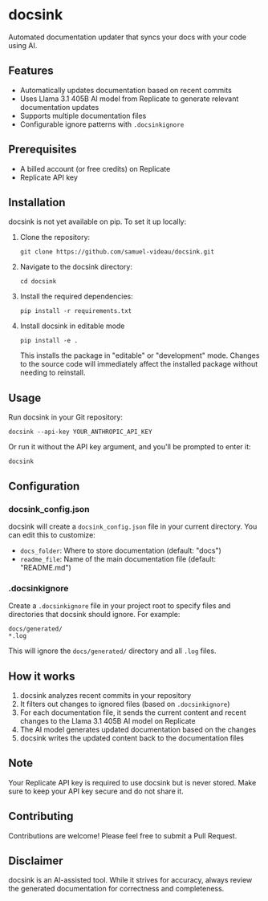 # docsink

Automated documentation updater that syncs your docs with your code using AI.

## Features

- Automatically updates documentation based on recent commits
- Uses Llama 3.1 405B AI model from Replicate to generate relevant documentation updates
- Supports multiple documentation files
- Configurable ignore patterns with `.docsinkignore`

## Prerequisites

- A billed account (or free credits) on Replicate
- Replicate API key

## Installation

docsink is not yet available on pip. To set it up locally:

1. Clone the repository:
   ```
   git clone https://github.com/samuel-videau/docsink.git
   ```

2. Navigate to the docsink directory:
   ```
   cd docsink
   ```

3. Install the required dependencies:
   ```
   pip install -r requirements.txt
   ```

4. Install docsink in editable mode
    ```
    pip install -e .
    ```
    This installs the package in "editable" or "development" mode. Changes to the source code will immediately affect the installed package without needing to reinstall.


## Usage

Run docsink in your Git repository:

```
docsink --api-key YOUR_ANTHROPIC_API_KEY
```

Or run it without the API key argument, and you'll be prompted to enter it:

```
docsink
```

## Configuration

### docsink_config.json

docsink will create a `docsink_config.json` file in your current directory. You can edit this to customize:

- `docs_folder`: Where to store documentation (default: "docs")
- `readme_file`: Name of the main documentation file (default: "README.md")

### .docsinkignore

Create a `.docsinkignore` file in your project root to specify files and directories that docsink should ignore. For example:

```
docs/generated/
*.log
```

This will ignore the `docs/generated/` directory and all `.log` files.

## How it works

1. docsink analyzes recent commits in your repository
2. It filters out changes to ignored files (based on `.docsinkignore`)
3. For each documentation file, it sends the current content and recent changes to the Llama 3.1 405B AI model on Replicate
4. The AI model generates updated documentation based on the changes
5. docsink writes the updated content back to the documentation files

## Note

Your Replicate API key is required to use docsink but is never stored. Make sure to keep your API key secure and do not share it.

## Contributing

Contributions are welcome! Please feel free to submit a Pull Request.

## Disclaimer

docsink is an AI-assisted tool. While it strives for accuracy, always review the generated documentation for correctness and completeness.